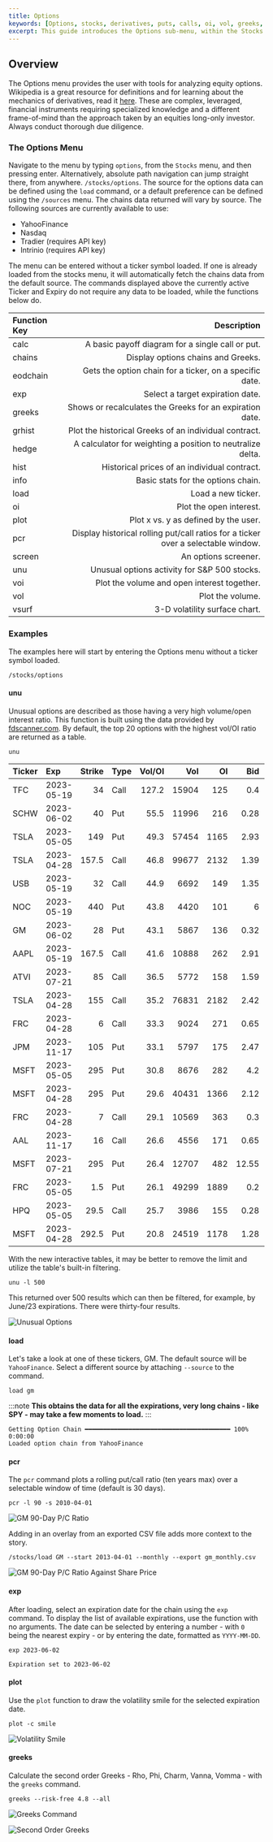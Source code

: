 ```yaml
---
title: Options
keywords: [Options, stocks, derivatives, puts, calls, oi, vol, greeks, voi, volatility, vsurf, chains, parity, binom, screen, pricing, hedge, pcr, info, hist, grhist, plot, parity, how to, example, navigation]
excerpt: This guide introduces the Options sub-menu, within the Stocks menu, and provides examples for use.
---
```

## Overview

The Options menu provides the user with tools for analyzing equity options.  Wikipedia is a great resource for definitions and for learning about the mechanics of derivatives, read it [here](https://en.wikipedia.org/wiki/Option_(finance)).  These are complex, leveraged, financial instruments requiring specialized knowledge and a different frame-of-mind than the approach taken by an equities long-only investor.  Always conduct thorough due diligence.

### The Options Menu

Navigate to the menu by typing `options`, from the `Stocks` menu, and then pressing enter. Alternatively, absolute path navigation can jump straight there, from anywhere. `/stocks/options`.  The source for the options data can be defined using the `load` command, or a default preference can be defined using the `/sources` menu.  The chains data returned will vary by source.  The following sources are currently available to use:

- YahooFinance
- Nasdaq
- Tradier (requires API key)
- Intrinio (requires API key)

The menu can be entered without a ticker symbol loaded.  If one is already loaded from the stocks menu, it will automatically fetch the chains data from the default source.    The commands displayed above the currently active Ticker and Expiry do not require any data to be loaded, while the functions below do.

| Function Key | Description |
| :----------- | ----------: |
|calc |A basic payoff diagram for a single call or put. |
|chains |Display options chains and Greeks. |
|eodchain |Gets the option chain for a ticker, on a specific date. |
|exp |Select a target expiration date. |
|greeks |Shows or recalculates the Greeks for an expiration date. |
|grhist |Plot the historical Greeks of an individual contract. |
|hedge |A calculator for weighting a position to neutralize delta. |
|hist |Historical prices of an individual contract. |
|info |Basic stats for the options chain. |
|load |Load a new ticker. |
|oi |Plot the open interest. |
|plot |Plot x vs. y as defined by the user. |
|pcr |Display historical rolling put/call ratios for a ticker over a selectable window. |
|screen |An options screener. |
|unu |Unusual options activity for S&P 500 stocks. |
|voi |Plot the volume and open interest together. |
|vol |Plot the volume. |
|vsurf |3-D volatility surface chart. |

### Examples

The examples here will start by entering the Options menu without a ticker symbol loaded.

```console
/stocks/options
```

#### unu

Unusual options are described as those having a very high volume/open interest ratio.  This function is built using the data provided by [fdscanner.com](https://fdscanner.com).  By default, the top 20 options with the highest vol/OI ratio are returned as a table.

```console
unu
```

Ticker   | Exp        |   Strike | Type   |   Vol/OI |   Vol |   OI |   Bid |   Ask |
|:---------|:-----------|---------:|:-------|---------:|------:|-----:|------:|------:|
| TFC      | 2023-05-19 |     34   | Call   |    127.2 | 15904 |  125 |  0.4  |  0.5  |
| SCHW     | 2023-06-02 |     40   | Put    |     55.5 | 11996 |  216 |  0.28 |  0.34 |
| TSLA     | 2023-05-05 |    149   | Put    |     49.3 | 57454 | 1165 |  2.93 |  2.95 |
| TSLA     | 2023-04-28 |    157.5 | Call   |     46.8 | 99677 | 2132 |  1.39 |  1.4  |
| USB      | 2023-05-19 |     32   | Call   |     44.9 |  6692 |  149 |  1.35 |  1.4  |
| NOC      | 2023-05-19 |    440   | Put    |     43.8 |  4420 |  101 |  6    |  7.2  |
| GM       | 2023-06-02 |     28   | Put    |     43.1 |  5867 |  136 |  0.32 |  0.35 |
| AAPL     | 2023-05-19 |    167.5 | Call   |     41.6 | 10888 |  262 |  2.91 |  2.93 |
| ATVI     | 2023-07-21 |     85   | Call   |     36.5 |  5772 |  158 |  1.59 |  1.71 |
| TSLA     | 2023-04-28 |    155   | Call   |     35.2 | 76831 | 2182 |  2.42 |  2.44 |
| FRC      | 2023-04-28 |      6   | Call   |     33.3 |  9024 |  271 |  0.65 |  0.75 |
| JPM      | 2023-11-17 |    105   | Put    |     33.1 |  5797 |  175 |  2.47 |  2.52 |
| MSFT     | 2023-05-05 |    295   | Put    |     30.8 |  8676 |  282 |  4.2  |  4.3  |
| MSFT     | 2023-04-28 |    295   | Put    |     29.6 | 40431 | 1366 |  2.12 |  2.15 |
| FRC      | 2023-04-28 |      7   | Call   |     29.1 | 10569 |  363 |  0.3  |  0.4  |
| AAL      | 2023-11-17 |     16   | Call   |     26.6 |  4556 |  171 |  0.65 |  0.66 |
| MSFT     | 2023-07-21 |    295   | Put    |     26.4 | 12707 |  482 | 12.55 | 12.65 |
| FRC      | 2023-05-05 |      1.5 | Put    |     26.1 | 49299 | 1889 |  0.2  |  0.3  |
| HPQ      | 2023-05-05 |     29.5 | Call   |     25.7 |  3986 |  155 |  0.28 |  0.31 |
| MSFT     | 2023-04-28 |    292.5 | Put    |     20.8 | 24519 | 1178 |  1.28 |  1.3  |

With the new interactive tables, it may be better to remove the limit and utilize the table's built-in filtering.

```console
unu -l 500
```

This returned over 500 results which can then be filtered, for example, by June/23 expirations.  There were thirty-four results.

![Unusual Options](https://user-images.githubusercontent.com/85772166/234757578-da79b032-416b-4e0a-b759-a05f651f28a2.png)

#### load

Let's take a look at one of these tickers, GM.  The default source will be `YahooFinance`.  Select a different source by attaching `--source` to the command.

```console
load gm
```

:::note
**This obtains the data for all the expirations, very long chains - like SPY - may take a few moments to load.**
:::

```console
Getting Option Chain ━━━━━━━━━━━━━━━━━━━━━━━━━━━━━━━━━━━━━━━━ 100% 0:00:00
Loaded option chain from YahooFinance
```

#### pcr

The `pcr` command plots a rolling put/call ratio (ten years max) over a selectable window of time (default is 30 days).

```console
pcr -l 90 -s 2010-04-01
```

![GM 90-Day P/C Ratio](https://user-images.githubusercontent.com/85772166/234757627-8250700b-1586-4535-948e-33d6ff18c4a2.png)

Adding in an overlay from an exported CSV file adds more context to the story.

```console
/stocks/load GM --start 2013-04-01 --monthly --export gm_monthly.csv
```

![GM 90-Day P/C Ratio Against Share Price](https://user-images.githubusercontent.com/85772166/234757705-0bc63a89-0cb8-4d32-a403-2a8aa7b0337a.png)

#### exp

After loading, select an expiration date for the chain using the `exp` command.  To display the list of available expirations, use the function with no arguments.  The date can be selected by entering a number - with `0` being the nearest expiry - or by entering the date, formatted as `YYYY-MM-DD`.

```console
exp 2023-06-02
```

```console
Expiration set to 2023-06-02
```

#### plot

Use the `plot` function to draw the volatility smile for the selected expiration date.

```console
plot -c smile
```

![Volatility Smile](https://user-images.githubusercontent.com/85772166/234757758-537ada39-cf47-49e3-a861-b97c4b7a9919.png)

#### greeks

Calculate the second order Greeks - Rho, Phi, Charm, Vanna, Vomma - with the `greeks` command.

```console
greeks --risk-free 4.8 --all
```

![Greeks Command](https://user-images.githubusercontent.com/85772166/234757813-c6a7b04f-3a20-4c7b-841b-1cd3fec7c088.png)

![Second Order Greeks](https://user-images.githubusercontent.com/85772166/234757864-749ff78e-00c3-465a-b1b1-f4d0d2991c84.png)
